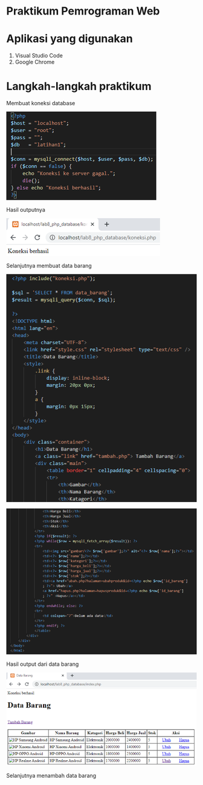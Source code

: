 # Praktikum Pemrograman Web

# Aplikasi yang digunakan
1. Visual Studio Code
2. Google Chrome

# Langkah-langkah praktikum

Membuat koneksi database





![input](https://github.com/ikmalriyan21/Lab8Web/blob/b48d67dfa52eb0dad5d9e857a1aaae6f73c30324/gambar/Codingan%20koneksi%20database.png)

Hasil outputnya





![input](https://github.com/ikmalriyan21/Lab8Web/blob/9f224afd9459f50d2354195f7b23137a856cba9d/gambar/Output%20koneksi%20database.png)

Selanjutnya membuat data barang





![input](https://github.com/ikmalriyan21/Lab8Web/blob/3d969eecd367bd63269a0d0da697b1c8b66c75d4/gambar/Codingan%20untuk%20menampilkan%20data%20barang%201.png)





![input](https://github.com/ikmalriyan21/Lab8Web/blob/87eef2e1ef066f8ef1d23bdbab77350eb70c6042/gambar/Codingan%20untuk%20menampilkan%20data%20barang%202.png)

Hasil output dari data barang





![input](https://github.com/ikmalriyan21/Lab8Web/blob/2f4fa8868c23a3184590360e255b6ff3e4857757/gambar/Output%20untuk%20menampilkan%20data%20barang.png)

Selanjutnya menambah data barang








